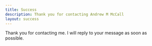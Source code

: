 ```yaml
---
title: Success
description: Thank you for contacting Andrew M McCall
layout: success
---
```


Thank you for contacting me.  I will reply to your message as soon as possible.